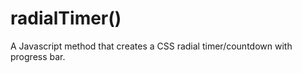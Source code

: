 radialTimer()
=============
A Javascript method that creates a CSS radial timer/countdown with progress bar.
